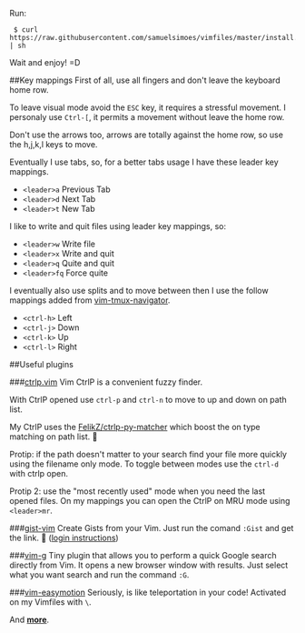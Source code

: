 Run:

```
 $ curl https://raw.githubusercontent.com/samuelsimoes/vimfiles/master/install.sh | sh
```
Wait and enjoy! =D

##Key mappings
First of all, use all fingers and don't leave the keyboard home row.

To leave visual mode avoid the `ESC` key, it requires a stressful movement. I personaly
use `Ctrl-[`, it permits a movement without leave the home row.

Don't use the arrows too, arrows are totally against the home row, so use the
h,j,k,l keys to move.

Eventually I use tabs, so, for a better tabs usage I have these leader key mappings.

* `<leader>a` Previous Tab
* `<leader>d` Next Tab
* `<leader>t` New Tab

I like to write and quit files using leader key mappings, so:

* `<leader>w` Write file
* `<leader>x` Write and quit
* `<leader>q` Quite and quit
* `<leader>fq` Force quite

I eventually also use splits and to move between then I use the follow mappings
added from [vim-tmux-navigator](https://github.com/christoomey/vim-tmux-navigator).

* `<ctrl-h>` Left
* `<ctrl-j>` Down
* `<ctrl-k>` Up
* `<ctrl-l>` Right

##Useful plugins

###[ctrlp.vim](https://github.com/kien/ctrlp.vim)
Vim CtrlP is a convenient fuzzy finder.

With CtrlP opened use `ctrl-p` and `ctrl-n` to move to up and down on path list.

My CtrlP uses the [FelikZ/ctrlp-py-matcher](https://github.com/FelikZ/ctrlp-py-matcher)
which boost the on type matching on path list. :metal:

Protip: if the path doesn't matter to your search find your file more quickly
using the filename only mode. To toggle between modes use the `ctrl-d` with ctrlp open.

Protip 2: use the "most recently used" mode when you need the last opened files.
On my mappings you can open the CtrlP on MRU mode using `<leader>mr`.

###[gist-vim](https://github.com/mattn/gist-vim)
Create Gists from your Vim. Just run the comand `:Gist` and get the link. :heartbeat: ([login instructions](https://github.com/mattn/gist-vim#setup))

###[vim-g](https://github.com/szw/vim-g)
Tiny plugin that allows you to perform a quick Google search directly from Vim.
It opens a new browser window with results. Just select what you want search and run the command `:G`.

###[vim-easymotion](https://github.com/Lokaltog/vim-easymotion)
Seriously, is like teleportation in your code!
Activated on my Vimfiles with `\`.

And **[more](neobundle.vim)**.
